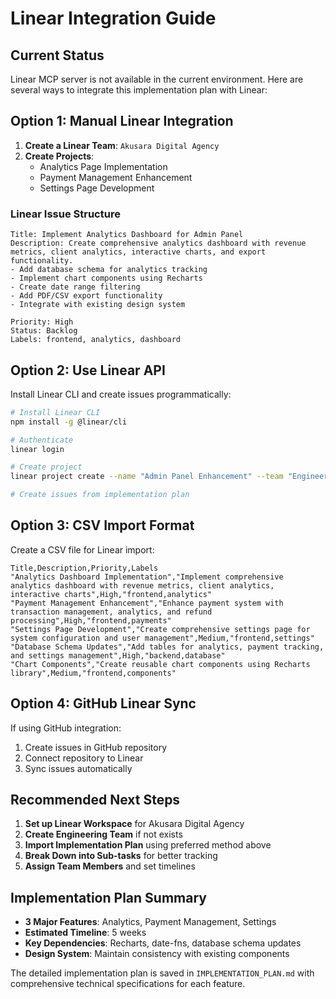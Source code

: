 # Linear Integration Guide

## Current Status
Linear MCP server is not available in the current environment. Here are several ways to integrate this implementation plan with Linear:

## Option 1: Manual Linear Integration
1. **Create a Linear Team**: `Akusara Digital Agency`
2. **Create Projects**:
   - Analytics Page Implementation
   - Payment Management Enhancement
   - Settings Page Development

### **Linear Issue Structure**
```
Title: Implement Analytics Dashboard for Admin Panel
Description: Create comprehensive analytics dashboard with revenue metrics, client analytics, interactive charts, and export functionality.
- Add database schema for analytics tracking
- Implement chart components using Recharts
- Create date range filtering
- Add PDF/CSV export functionality
- Integrate with existing design system

Priority: High
Status: Backlog
Labels: frontend, analytics, dashboard
```

## Option 2: Use Linear API
Install Linear CLI and create issues programmatically:

```bash
# Install Linear CLI
npm install -g @linear/cli

# Authenticate
linear login

# Create project
linear project create --name "Admin Panel Enhancement" --team "Engineering"

# Create issues from implementation plan
```

## Option 3: CSV Import Format
Create a CSV file for Linear import:

```csv
Title,Description,Priority,Labels
"Analytics Dashboard Implementation","Implement comprehensive analytics dashboard with revenue metrics, client analytics, interactive charts",High,"frontend,analytics"
"Payment Management Enhancement","Enhance payment system with transaction management, analytics, and refund processing",High,"frontend,payments"
"Settings Page Development","Create comprehensive settings page for system configuration and user management",Medium,"frontend,settings"
"Database Schema Updates","Add tables for analytics, payment tracking, and settings management",High,"backend,database"
"Chart Components","Create reusable chart components using Recharts library",Medium,"frontend,components"
```

## Option 4: GitHub Linear Sync
If using GitHub integration:
1. Create issues in GitHub repository
2. Connect repository to Linear
3. Sync issues automatically

## Recommended Next Steps
1. **Set up Linear Workspace** for Akusara Digital Agency
2. **Create Engineering Team** if not exists
3. **Import Implementation Plan** using preferred method above
4. **Break Down into Sub-tasks** for better tracking
5. **Assign Team Members** and set timelines

## Implementation Plan Summary
- **3 Major Features**: Analytics, Payment Management, Settings
- **Estimated Timeline**: 5 weeks
- **Key Dependencies**: Recharts, date-fns, database schema updates
- **Design System**: Maintain consistency with existing components

The detailed implementation plan is saved in `IMPLEMENTATION_PLAN.md` with comprehensive technical specifications for each feature.